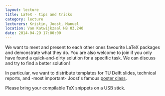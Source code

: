 ```yaml
---
layout: lecture
title: LaTeX - tips and tricks
category: lecture
lecturers: Kristin, Joost, Manuel
location: Van Katwijkzaal HB 03.240
date: 2014-04-29 17:00:00
---
```


We want to meet and present to each other ones favourite LaTeX packages and demonstrate what they do. You are also welcome to join if you only have found a quick-and-dirty solution for a specific task. We can discuss and try to find a better solution!

In particular, we want to distribute templates for TU Delft slides, technical reports, and -most important- Joost's famous [poster class].

Please bring your compilable TeX snippets on a USB stick.

[poster class]: https://github.com/joostvanzwieten/tudelft-poster
